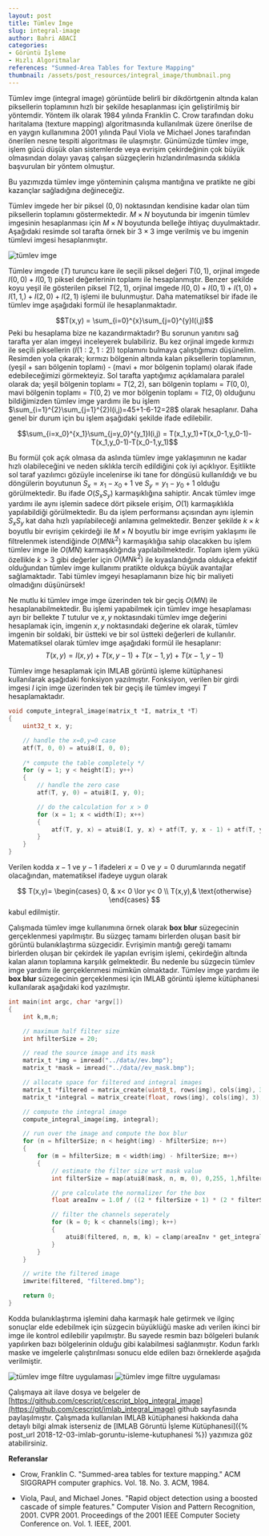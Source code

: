 ```yaml
---
layout: post
title: Tümlev İmge
slug: integral-image
author: Bahri ABACI
categories:
- Görüntü İşleme
- Hızlı Algoritmalar
references: "Summed-Area Tables for Texture Mapping"
thumbnail: /assets/post_resources/integral_image/thumbnail.png
---
```


Tümlev imge (integral image) görüntüde belirli bir dikdörtgenin altında kalan piksellerin toplamının hızlı bir şekilde hesaplanması için geliştirilmiş bir yöntemdir. Yöntem ilk olarak 1984 yılında Franklin C. Crow tarafından doku haritalama (texture mapping) algoritmasında kullanılmak üzere önerilse de en yaygın kullanımına 2001 yılında Paul Viola ve Michael Jones tarafından önerilen nesne tespiti algoritması ile ulaşmıştır. Günümüzde tümlev imge, işlem gücü düşük olan sistemlerde veya evrişim çekirdeğinin çok büyük olmasından dolayı yavaş çalışan süzgeçlerin hızlandırılmasında sıklıkla başvurulan bir yöntem olmuştur.

<!--more-->

Bu yazımızda tümlev imge yönteminin çalışma mantığına ve pratikte ne gibi kazançlar sağladığına değineceğiz. 

Tümlev imgede her bir piksel $(0,0)$ noktasından kendisine kadar olan tüm piksellerin toplamını göstermektedir. $M\times N$ boyutunda bir imgenin tümlev imgesinin hesaplanması için $M\times N$ boyutunda belleğe ihtiyaç duyulmaktadır. Aşağıdaki resimde sol tarafta örnek bir $3\times 3$ imge verilmiş ve bu imgenin tümlevi imgesi hesaplanmıştır.

![tümlev imge][integral_image_colored]

Tümlev imgede ($T$) turuncu kare ile seçili piksel değeri $T(0,1)$, orjinal imgede $I(0,0)+I(0,1)$ piksel değerlerinin toplamı ile hesaplanmıştır. Benzer şekilde koyu yeşil ile gösterilen piksel $T(2,1)$, orjinal imgede $I(0,0)+I(0,1)+I(1,0)+I(1,1,)+I(2,0)+I(2,1)$ işlemi ile bulunmuştur. Daha matematiksel bir ifade ile tümlev imge aşağıdaki formül ile hesaplanmaktadır.

$$T(x,y) = \sum_{i=0}^{x}\sum_{j=0}^{y}I(i,j)$$
Peki bu hesaplama bize ne kazandırmaktadır? Bu sorunun yanıtını sağ tarafta yer alan imgeyi inceleyerek bulabiliriz. Bu kez orjinal imgede kırmızı ile seçili piksellerin ($I(1:2,1:2)$) toplamını bulmaya çalıştığımızı düşünelim. Resimden yola çıkarak; kırmızı bölgenin altında kalan piksellerin toplamının, (yeşil + sarı bölgenin toplamı) - (mavi + mor bölgenin toplamı) olarak ifade edebileceğimizi görmekteyiz. Sol tarafta yaptığımız açıklamalara paralel olarak da; yeşil bölgenin toplamı = $T(2,2)$, sarı bölgenin toplamı = $T(0,0)$, mavi bölgenin toplamı = $T(0,2)$ ve mor bölgenin toplamı = $T(2,0)$ olduğunu bildiğimizden tümlev imge yardımı ile bu işlem $\sum_{i=1}^{2}\sum_{j=1}^{2}I(i,j)=45+1-6-12=28$ olarak hesaplanır. Daha genel bir durum için bu işlem aşağıdaki şekilde ifade edilebilir.

$$\sum_{i=x_0}^{x_1}\sum_{j=y_0}^{y_1}I(i,j) = T(x_1,y_1)+T(x_0-1,y_0-1)-T(x_1,y_0-1)-T(x_0-1,y_1)$$

Bu formül çok açık olmasa da aslında tümlev imge yaklaşımının ne kadar hızlı olabileceğini ve neden sıklıkla tercih edildiğini çok iyi açıklıyor. Eşitlikte sol taraf yazılımcı gözüyle incelenirse iki tane for döngüsü kullanıldığı ve bu döngülerin boyutunun $S_x=x_1-x_0+1$ ve $S_y=y_1-y_0+1$ olduğu görülmektedir. Bu ifade $O(S_xS_y)$ karmaşıklığına sahiptir. Ancak tümlev imge yardımı ile aynı işlemin sadece dört piksele erişim, $O(1)$ karmaşıklıkla yapılabildiği görülmektedir. Bu da işlem performansı açısından aynı işlemin $S_xS_y$ kat daha hızlı yapılabileceği anlamına gelmektedir.
Benzer şekilde $k\times k$ boyutlu bir evrişim çekirdeği ile $M\times N$ boyutlu bir imge evrişim yaklaşımı ile filtrelenmek istendiğinde $O(MNk^2)$ karmaşıklığıa sahip olacakken bu işlem tümlev imge ile $O(MN)$ karmaşıklığında yapılabilmektedir. Toplam işlem yükü özellikle $k > 3$ gibi değerler için $O(MNk^2)$ ile kıyaslandığında oldukça efektif olduğundan tümlev imge kullanımı pratikte oldukça büyük avantajlar sağlamaktadır. Tabi tümlev imgeyi hesaplamanın bize hiç bir maliyeti olmadığını düşünürsek!


Ne mutlu ki tümlev imge imge üzerinden tek bir geçiş $O(MN)$ ile hesaplanabilmektedir. Bu işlemi yapabilmek için tümlev imge hesaplaması ayrı bir bellekte $T$ tutulur ve $x,y$ noktasındaki tümlev imge değerini hesaplamak için, imgenin $x,y$ noktasındaki değerine ek olarak, tümlev imgenin bir soldaki, bir üstteki ve bir sol üstteki değerleri de kullanılır. Matematiksel olarak tümlev imge aşağıdaki formül ile hesaplanır:
$$T(x,y) = I(x,y) + T(x,y-1) + T(x-1,y) + T(x-1,y-1)$$

Tümlev imge hesaplamak için IMLAB görüntü işleme kütüphanesi kullanılarak aşağıdaki fonksiyon yazılmıştır. Fonksiyon, verilen bir girdi imgesi $I$ için imge üzerinden tek bir geçiş ile tümlev imgeyi $T$ hesaplamaktadır.

```c
void compute_integral_image(matrix_t *I, matrix_t *T)
{
    uint32_t x, y;

    // handle the x=0,y=0 case
    atf(T, 0, 0) = atui8(I, 0, 0);
    
    /* compute the table completely */
    for (y = 1; y < height(I); y++)
    {
        // handle the zero case
        atf(T, y, 0) = atui8(I, y, 0);

        // do the calculation for x > 0
        for (x = 1; x < width(I); x++)
        {
            atf(T, y, x) = atui8(I, y, x) + atf(T, y, x - 1) + atf(T, y - 1, x) - atf(T, y - 1, x - 1);
        }
    }
}
```
Verilen kodda $x-1$ ve $y-1$ ifadeleri $x=0$ ve $y=0$ durumlarında negatif olacağından, matematiksel ifadeye uygun olarak 

$$
T(x,y)=
\begin{cases}
0, & x< 0 \lor y< 0 \\
T(x,y),& \text{otherwise}
\end{cases}
$$ kabul edilmiştir.

Çalışmada tümlev imge kullanımına örnek olarak **box blur** süzegecinin gerçeklenmesi yapılmıştır. Bu süzgeç tamamı birlerden oluşan basit bir görüntü bulanıklaştırma süzgecidir. Evrişimin mantığı gereği tamamı birlerden oluşan bir çekirdek ile yapılan evrişim işlemi, çekirdeğin altında kalan alanın toplamına karşılık gelmektedir. Bu nedenle bu süzgecin tümlev imge yardımı ile gerçeklenmesi mümkün olmaktadır. Tümlev imge yardımı ile **box blur** süzegecinin gerçeklenmesi için IMLAB görüntü işleme kütüphanesi kullanılarak aşağıdaki kod yazılmıştır.

```c
int main(int argc, char *argv[]) 
{
    int k,m,n;

    // maximum half filter size
    int hfilterSize = 20;

    // read the source image and its mask
    matrix_t *img = imread("../data//ev.bmp");
    matrix_t *mask = imread("../data//ev_mask.bmp");

    // allocate space for filtered and integral images
    matrix_t *filtered = matrix_create(uint8_t, rows(img), cols(img), 3);
    matrix_t *integral = matrix_create(float, rows(img), cols(img), 3);

    // compute the integral image
    compute_integral_image(img, integral);

    // run over the image and compute the box blur
    for (n = hfilterSize; n < height(img) - hfilterSize; n++)
    {
        for (m = hfilterSize; m < width(img) - hfilterSize; m++)
        {
            // estimate the filter size wrt mask value
            int filterSize = map(atui8(mask, n, m, 0), 0,255, 1,hfilterSize);

            // pre calculate the normalizer for the box
            float areaInv = 1.0f / ((2 * filterSize + 1) * (2 * filterSize + 1));

            // filter the channels seperately
            for (k = 0; k < channels(img); k++)
            {
                atui8(filtered, n, m, k) = clamp(areaInv * get_integral(integral, m - filterSize, n - filterSize, m + filterSize, n + filterSize, k), 0, 255);
            }
        }
    }

    // write the filtered image
    imwrite(filtered, "filtered.bmp");

    return 0;
}
```

Kodda bulanıklaştırma işlemini daha karmaşık hale getirmek ve ilginç sonuçlar elde edebilmek için süzgecin büyüklüğü maske adı verilen ikinci bir imge ile kontrol edilebilir yapılmıştır. Bu sayede resmin bazı bölgeleri bulanık yapılırken bazı bölgelerinin olduğu gibi kalabilmesi sağlanmıştır.
Kodun farklı maske ve imgelerle çalıştırılması sonucu elde edilen bazı örneklerde aşağıda verilmiştir.

![tümlev imge filtre uygulaması][integral_image_sample1]
![tümlev imge filtre uygulaması][integral_image_sample2]

Çalışmaya ait ilave dosya ve belgeler de [https://github.com/cescript/cescript_blog_integral_image](https://github.com/cescript/imlab_integral_image) github sayfasında paylaşılmıştır. Çalışmada kullanılan IMLAB kütüphanesi hakkında daha detaylı bilgi almak isterseniz de [IMLAB Göruntü İşleme Kütüphanesi]({% post_url 2018-12-03-imlab-goruntu-isleme-kutuphanesi %}) yazımıza göz atabilirsiniz.

**Referanslar**
* Crow, Franklin C. "Summed-area tables for texture mapping." ACM SIGGRAPH computer graphics. Vol. 18. No. 3. ACM, 1984.

* Viola, Paul, and Michael Jones. "Rapid object detection using a boosted cascade of simple features." Computer Vision and Pattern Recognition, 2001. CVPR 2001. Proceedings of the 2001 IEEE Computer Society Conference on. Vol. 1. IEEE, 2001.

[RESOURCES]: # (List of the resources used by the blog post)
[integral_image_colored]: /assets/post_resources/integral_image/summed_arear_table_rects_with_colors.png
[integral_image_sample1]: /assets/post_resources/integral_image/ev_box_blur.png
[integral_image_sample2]: /assets/post_resources/integral_image/istanbul_bogazi.png